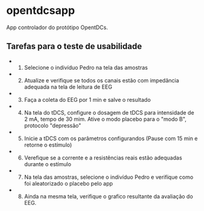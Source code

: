 # opentdcsapp

App controlador do protótipo OpentDCs.

## Tarefas para o teste de usabilidade

- 1) Selecione o indivíduo Pedro na tela das amostras
- 2) Atualize e verifique se todos os canais estão com impedância adequada na tela de leitura de EEG
- 3) Faça a coleta do EEG por 1 min e salve o resultado
- 4) Na tela do tDCS, configure o dosagem de tDCS para intensidade de 2 mA, tempo de 30 mim. Ative o modo placebo para o "modo B", protocolo "depressão" 
- 5) Inicie a tDCS com os parâmetros configurandos (Pause com 15 min e retorne o estímulo)
- 6) Verefique se a corrente e a resistências reais estão adequadas durante o estímulo
- 7) Na tela das amostras, selecione o indivíduo Pedro e verifíque como foi aleatorizado o placebo pelo app
- 8) Ainda na mesma tela, verifique o grafico resultante da avaliação do EEG.



